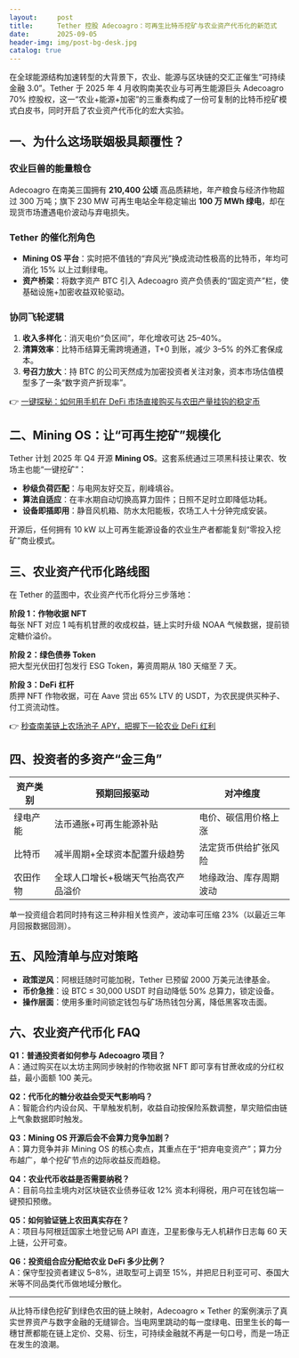 ```yaml
---
layout:     post
title:      Tether 控股 Adecoagro：可再生比特币挖矿与农业资产代币化的新范式
date:       2025-09-05
header-img: img/post-bg-desk.jpg
catalog: true
---
```


在全球能源结构加速转型的大背景下，农业、能源与区块链的交汇正催生“可持续金融 3.0”。Tether 于 2025 年 4 月收购南美农业与可再生能源巨头 Adecoagro 70% 控股权，这一“农业+能源+加密”的三重奏构成了一份可复制的比特币挖矿模式白皮书，同时开启了农业资产代币化的宏大实验。

## 一、为什么这场联姻极具颠覆性？

### 农业巨兽的能量粮仓
Adecoagro 在南美三国拥有 **210,400 公顷** 高品质耕地，年产粮食与经济作物超过 300 万吨；旗下 230 MW 可再生电站全年稳定输出 **100 万 MWh 绿电**，却在现货市场遭遇电价波动与弃电损失。  

### Tether 的催化剂角色
- **Mining OS 平台**：实时把不值钱的“弃风光”换成流动性极高的比特币，年均可消化 15% 以上过剩绿电。  
- **资产桥梁**：将数字资产 BTC 引入 Adecoagro 资产负债表的“固定资产”栏，使基础设施+加密收益双轮驱动。  

### 协同飞轮逻辑
1. **收入多样化**：消灭电价“负区间”，年化增收可达 25–40%。  
2. **清算效率**：比特币结算无需跨境通道，T+0 到账，减少 3–5% 的外汇套保成本。  
3. **号召力放大**：持 BTC 的公司天然成为加密投资者关注对象，资本市场估值模型多了一条“数字资产折现率”。  

👉 [一键探秘：如何用手机在 DeFi 市场直接购买与农田产量挂钩的稳定币](https://okxdog.com/)

## 二、Mining OS：让“可再生挖矿”规模化

Tether 计划 2025 年 Q4 开源 **Mining OS**。这套系统通过三项黑科技让果农、牧场主也能“一键挖矿”：

- **秒级负荷匹配**：与电网友好交互，削峰填谷。  
- **算法自适应**：在丰水期自动切换高算力固件；日照不足时立即降低功耗。  
- **设备即插即用**：静音风机箱、防水太阳能板，农场工人十分钟完成安装。  

开源后，任何拥有 10 kW 以上可再生能源设备的农业生产者都能复刻“零投入挖矿”商业模式。

## 三、农业资产代币化路线图

在 Tether 的蓝图中，农业资产代币化将分三步落地：

**阶段 1：作物收据 NFT**  
每张 NFT 对应 1 吨有机甘蔗的收成权益，链上实时升级 NOAA 气候数据，提前锁定糖价溢价。  

**阶段 2：绿色债券 Token**  
把大型光伏田打包发行 ESG Token，筹资周期从 180 天缩至 7 天。  

**阶段 3：DeFi 杠杆**  
质押 NFT 作物收据，可在 Aave 贷出 65% LTV 的 USDT，为农民提供买种子、付工资流动性。

👉 [秒查南美链上农场池子 APY，把握下一轮农业 DeFi 红利](https://okxdog.com/)

## 四、投资者的多资产“金三角”

| 资产类别       | 预期回报驱动                                               | 对冲维度                  |
|----------------|------------------------------------------------------------|---------------------------|
| 绿电产能       | 法币通胀+可再生能源补贴                                     | 电价、碳信用价格上涨      |
| 比特币         | 减半周期+全球资本配置升级趋势                               | 法定货币供给扩张风险      |
| 农田作物       | 全球人口增长+极端天气抬高农产品溢价                         | 地缘政治、库存周期波动    |

单一投资组合若同时持有这三种非相关性资产，波动率可压缩 23%（以最近三年月回报数据回测）。

## 五、风险清单与应对策略

- **政策逆风**：阿根廷随时可能加税，Tether 已预留 2000 万美元法律基金。  
- **币价急挫**：设 BTC ≤ 30,000 USDT 时自动降低 50% 总算力，锁定设备。  
- **操作层面**：使用多重时间锁定钱包与矿场热钱包分离，降低黑客攻击面。  

## 六、农业资产代币化 FAQ

**Q1：普通投资者如何参与 Adecoagro 项目？**  
A：通过购买在以太坊主网同步映射的作物收据 NFT 即可享有甘蔗收成的分红权益，最小面额 100 美元。  

**Q2：代币化的糖分收益会受天气影响吗？**  
A：智能合约内设台风、干旱触发机制，收益自动按保险系数调整，旱灾赔偿由链上气象数据即时触发。  

**Q3：Mining OS 开源后会不会算力竞争加剧？**  
A：算力竞争并非 Mining OS 的核心卖点，其重点在于“把弃电变资产”；算力分布越广，单个挖矿节点的边际收益反而趋稳。  

**Q4：农业代币收益是否需要纳税？**  
A：目前乌拉圭境内对区块链农业债券征收 12% 资本利得税，用户可在钱包端一键预扣预缴。  

**Q5：如何验证链上农田真实存在？**  
A：项目与阿根廷国家土地登记局 API 直连，卫星影像与无人机耕作日志每 60 天上链，公开可查。  

**Q6：投资组合应分配给农业 DeFi 多少比例？**  
A：保守型投资者建议 5–8%，进取型可上调至 15%，并把尼日利亚可可、泰国大米等不同品类代币做地域分散化。  

---

从比特币绿色挖矿到绿色农田的链上映射，Adecoagro × Tether 的案例演示了真实世界资产与数字金融的无缝铆合。当电网里跳动的每一度绿电、田里生长的每一穗甘蔗都能在链上定价、交易、衍生，可持续金融就不再是一句口号，而是一场正在发生的浪潮。